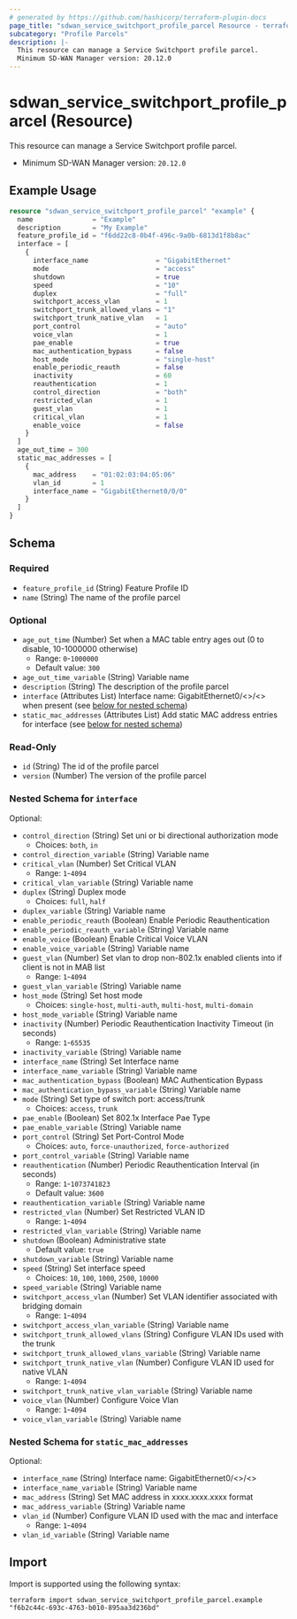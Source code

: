 ```yaml
---
# generated by https://github.com/hashicorp/terraform-plugin-docs
page_title: "sdwan_service_switchport_profile_parcel Resource - terraform-provider-sdwan"
subcategory: "Profile Parcels"
description: |-
  This resource can manage a Service Switchport profile parcel.
  Minimum SD-WAN Manager version: 20.12.0
---
```


# sdwan_service_switchport_profile_parcel (Resource)

This resource can manage a Service Switchport profile parcel.
  - Minimum SD-WAN Manager version: `20.12.0`

## Example Usage

```terraform
resource "sdwan_service_switchport_profile_parcel" "example" {
  name               = "Example"
  description        = "My Example"
  feature_profile_id = "f6dd22c8-0b4f-496c-9a0b-6813d1f8b8ac"
  interface = [
    {
      interface_name                 = "GigabitEthernet"
      mode                           = "access"
      shutdown                       = true
      speed                          = "10"
      duplex                         = "full"
      switchport_access_vlan         = 1
      switchport_trunk_allowed_vlans = "1"
      switchport_trunk_native_vlan   = 1
      port_control                   = "auto"
      voice_vlan                     = 1
      pae_enable                     = true
      mac_authentication_bypass      = false
      host_mode                      = "single-host"
      enable_periodic_reauth         = false
      inactivity                     = 60
      reauthentication               = 1
      control_direction              = "both"
      restricted_vlan                = 1
      guest_vlan                     = 1
      critical_vlan                  = 1
      enable_voice                   = false
    }
  ]
  age_out_time = 300
  static_mac_addresses = [
    {
      mac_address    = "01:02:03:04:05:06"
      vlan_id        = 1
      interface_name = "GigabitEthernet0/0/0"
    }
  ]
}
```

<!-- schema generated by tfplugindocs -->
## Schema

### Required

- `feature_profile_id` (String) Feature Profile ID
- `name` (String) The name of the profile parcel

### Optional

- `age_out_time` (Number) Set when a MAC table entry ages out (0 to disable, 10-1000000 otherwise)
  - Range: `0`-`1000000`
  - Default value: `300`
- `age_out_time_variable` (String) Variable name
- `description` (String) The description of the profile parcel
- `interface` (Attributes List) Interface name: GigabitEthernet0/<>/<> when present (see [below for nested schema](#nestedatt--interface))
- `static_mac_addresses` (Attributes List) Add static MAC address entries for interface (see [below for nested schema](#nestedatt--static_mac_addresses))

### Read-Only

- `id` (String) The id of the profile parcel
- `version` (Number) The version of the profile parcel

<a id="nestedatt--interface"></a>
### Nested Schema for `interface`

Optional:

- `control_direction` (String) Set uni or bi directional authorization mode
  - Choices: `both`, `in`
- `control_direction_variable` (String) Variable name
- `critical_vlan` (Number) Set Critical VLAN
  - Range: `1`-`4094`
- `critical_vlan_variable` (String) Variable name
- `duplex` (String) Duplex mode
  - Choices: `full`, `half`
- `duplex_variable` (String) Variable name
- `enable_periodic_reauth` (Boolean) Enable Periodic Reauthentication
- `enable_periodic_reauth_variable` (String) Variable name
- `enable_voice` (Boolean) Enable Critical Voice VLAN
- `enable_voice_variable` (String) Variable name
- `guest_vlan` (Number) Set vlan to drop non-802.1x enabled clients into if client is not in MAB list
  - Range: `1`-`4094`
- `guest_vlan_variable` (String) Variable name
- `host_mode` (String) Set host mode
  - Choices: `single-host`, `multi-auth`, `multi-host`, `multi-domain`
- `host_mode_variable` (String) Variable name
- `inactivity` (Number) Periodic Reauthentication Inactivity Timeout (in seconds)
  - Range: `1`-`65535`
- `inactivity_variable` (String) Variable name
- `interface_name` (String) Set Interface name
- `interface_name_variable` (String) Variable name
- `mac_authentication_bypass` (Boolean) MAC Authentication Bypass
- `mac_authentication_bypass_variable` (String) Variable name
- `mode` (String) Set type of switch port: access/trunk
  - Choices: `access`, `trunk`
- `pae_enable` (Boolean) Set 802.1x Interface Pae Type
- `pae_enable_variable` (String) Variable name
- `port_control` (String) Set Port-Control Mode
  - Choices: `auto`, `force-unauthorized`, `force-authorized`
- `port_control_variable` (String) Variable name
- `reauthentication` (Number) Periodic Reauthentication Interval (in seconds)
  - Range: `1`-`1073741823`
  - Default value: `3600`
- `reauthentication_variable` (String) Variable name
- `restricted_vlan` (Number) Set Restricted VLAN ID
  - Range: `1`-`4094`
- `restricted_vlan_variable` (String) Variable name
- `shutdown` (Boolean) Administrative state
  - Default value: `true`
- `shutdown_variable` (String) Variable name
- `speed` (String) Set interface speed
  - Choices: `10`, `100`, `1000`, `2500`, `10000`
- `speed_variable` (String) Variable name
- `switchport_access_vlan` (Number) Set VLAN identifier associated with bridging domain
  - Range: `1`-`4094`
- `switchport_access_vlan_variable` (String) Variable name
- `switchport_trunk_allowed_vlans` (String) Configure VLAN IDs used with the trunk
- `switchport_trunk_allowed_vlans_variable` (String) Variable name
- `switchport_trunk_native_vlan` (Number) Configure VLAN ID used for native VLAN
  - Range: `1`-`4094`
- `switchport_trunk_native_vlan_variable` (String) Variable name
- `voice_vlan` (Number) Configure Voice Vlan
  - Range: `1`-`4094`
- `voice_vlan_variable` (String) Variable name


<a id="nestedatt--static_mac_addresses"></a>
### Nested Schema for `static_mac_addresses`

Optional:

- `interface_name` (String) Interface name: GigabitEthernet0/<>/<>
- `interface_name_variable` (String) Variable name
- `mac_address` (String) Set MAC address in xxxx.xxxx.xxxx format
- `mac_address_variable` (String) Variable name
- `vlan_id` (Number) Configure VLAN ID used with the mac and interface
  - Range: `1`-`4094`
- `vlan_id_variable` (String) Variable name

## Import

Import is supported using the following syntax:

```shell
terraform import sdwan_service_switchport_profile_parcel.example "f6b2c44c-693c-4763-b010-895aa3d236bd"
```
